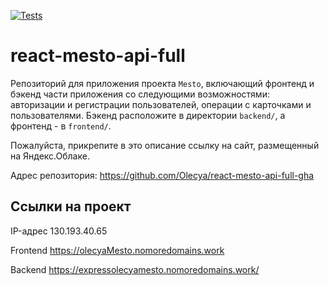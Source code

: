 [![Tests](https://github.com/yandex-praktikum/react-mesto-api-full-gha/actions/workflows/tests.yml/badge.svg)](https://github.com/Olecya/react-mesto-api-full-gha/actions/workflows/tests.yml)
# react-mesto-api-full
Репозиторий для приложения проекта `Mesto`, включающий фронтенд и бэкенд части приложения со следующими возможностями: авторизации и регистрации пользователей, операции с карточками и пользователями. Бэкенд расположите в директории `backend/`, а фронтенд - в `frontend/`. 
  
Пожалуйста, прикрепите в это описание ссылку на сайт, размещенный на Яндекс.Облаке.

Адрес репозитория: https://github.com/Olecya/react-mesto-api-full-gha

## Ссылки на проект

IP-адрес 130.193.40.65

Frontend https://olecyaMesto.nomoredomains.work

Backend https://expressolecyamesto.nomoredomains.work/

